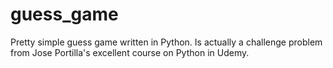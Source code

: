 # guess_game
Pretty simple guess game written in Python. Is actually a challenge problem from Jose Portilla's excellent course on Python in Udemy. 
